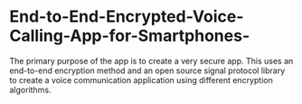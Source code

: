 # End-to-End-Encrypted-Voice-Calling-App-for-Smartphones-
The primary purpose of the app is to create a very secure app. This uses an end-to-end encryption method and an open source signal protocol library to create a voice communication application using different encryption algorithms.
